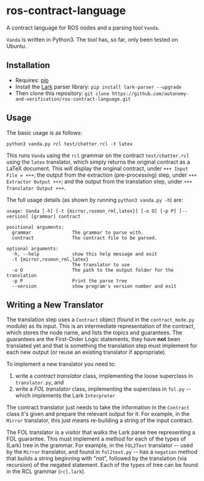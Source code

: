# ros-contract-language
A contract language for ROS nodes and a parsing tool `Vanda`.

`Vanda` is written in Python3. 
The tool has, so far, only been tested on Ubuntu.

## Installation

* Requires: [pip](https://pypi.org/project/pip/)
* Install the [Lark](https://github.com/lark-parser/lark) parser library: `pip install lark-parser --upgrade`
* Then clone this repository: `git clone https://github.com/autonomy-and-verification/ros-contract-language.git`

## Usage

The basic usage is as follows:
```
python3 vanda.py rcl test/chatter.rcl -t latex
```
This runs `Vanda` using the `rcl` grammar on the contract `test/chatter.rcl` using the `latex` translator, which simply returns the original contract as a LaTeX document. This will display the original contract, under `+++ Input File = +++`; the output from the extraction (pre-processing) step, under `+++ Extractor Output +++`; and the output from the translation step, under `+++ Translator Output +++`.


The full usage details (as shown by running `python3 vanda.py -h`) are:
```
usage: Vanda [-h] [-t {mirror,rosmon_rml,latex}] [-o O] [-p P] [--version] [grammar] contract

positional arguments:
  grammar               The grammar to parse with.
  contract              The contract file to be parsed.

optional arguments:
  -h, --help            show this help message and exit
  -t {mirror,rosmon_rml,latex}
                        The translator to use
  -o O                  The path to the output folder for the translation
  -p P                  Print the parse tree
  --version             show program's version number and exit

```

## Writing a New Translator

The translation step uses a `Contract` object (found in the `contract_mode.py` module) as its input. This is an intermediate representation of the contract, which stores the node name, and lists the topics and guarantees. The guarantees are the First-Order Logic statements, they have **not** been translated yet and that is something the translation step must implement for each new output (or reuse an existing translator if appropriate).

To implement a new translator you need to:
1. write a _contract translator_ class, implementing the loose superclass in `translator.py`, and
2. write a _FOL translator_ class, implementing the superclass in `fol.py` -- which implements the Lark `Interpreter`

The contract translator just needs to take the information in the `Contract` class it's given and prepare the relevant output for it. For example, in the `Mirror` translator, this just means re-building a string of the input contract.

The FOL translator is a visitor that walks the Lark parse tree representing a FOL guarantee. This must implement a method for each of the types of (Lark) tree in the grammar. For example, in the `FOL2Text` translator -- used by the `Mirror` translator, and found in `fol2text.py` -- has a `negation` method that builds a string beginning with "not", followed by the translation (via recursion) of the negated statement. Each of the types of tree can be found in the RCL grammar (`rcl.lark`).
